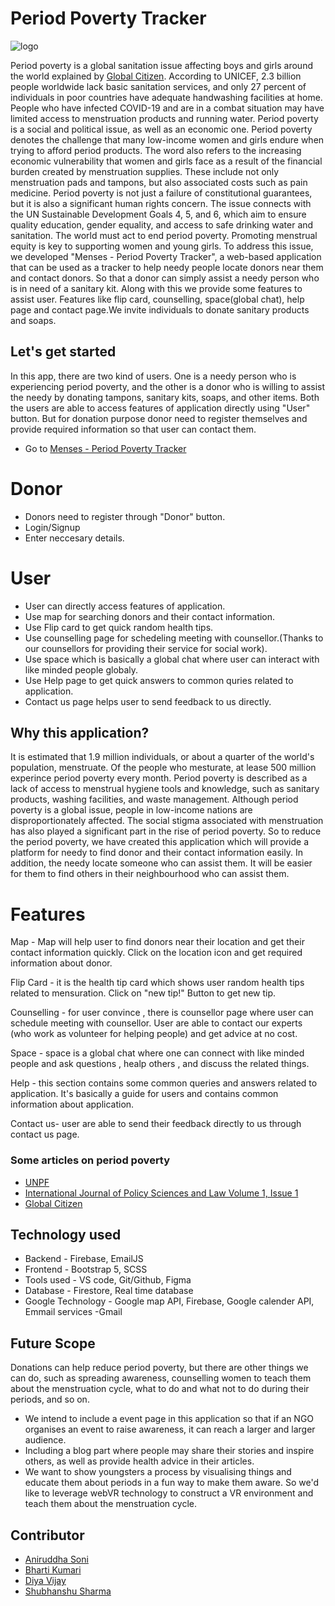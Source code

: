 # Period Poverty Tracker
![logo](https://user-images.githubusercontent.com/87236107/160803967-4c573e67-e94b-4f12-9253-d065f772a6e2.png)


Period poverty is a global sanitation issue affecting boys and girls around the world explained by [Global Citizen](https://www.globalcitizen.org/en/content/period-poverty-everything-you-need-to-know/).
According to UNICEF, 2.3 billion people worldwide lack basic sanitation services, and only 27 percent of individuals in poor countries have adequate handwashing facilities at home. People who have infected COVID-19 and are in a combat situation may have limited access to menstruation products and running water. Period poverty is a social and political issue, as well as an economic one. Period poverty denotes the challenge that many low-income women and girls endure when trying to afford period products. The word also refers to the increasing economic vulnerability that women and girls face as a result of the financial burden created by menstruation supplies. These include not only menstruation pads and tampons, but also associated costs such as pain medicine.
Period poverty is not just a failure of constitutional guarantees, but it is also a significant human rights concern. The issue connects with the UN Sustainable Development Goals 4, 5, and 6, which aim to ensure quality education, gender equality, and access to safe drinking water and sanitation.
The world must act to end period poverty. Promoting menstrual equity is key to supporting women and young girls. 
To address this issue, we developed "Menses - Period Poverty Tracker", a web-based application that can be used as a tracker to help needy people locate donors near them and contact donors. So that a donor can simply assist a needy person who is in need of a sanitary kit. Along with this we provide some features to assist user. Features like flip card, counselling, space(global chat), help page and contact page.We invite individuals to donate sanitary products and soaps. 

## Let's get started

In this app, there are two kind of users. One is a needy person who is experiencing period poverty, and the other is a donor who is willing to assist the needy by donating tampons, sanitary kits, soaps, and other items. Both the users are able to access features of application directly using "User" button. But for donation purpose donor need to register themselves and provide required information so that user can contact them.

* Go to [Menses - Period Poverty Tracker](https://gdsc-rtu.github.io/Solution-Challenge-Menses/) 
# Donor
* Donors need to register through "Donor" button.
* Login/Signup
* Enter neccesary details.
# User
* User can directly access features of application.
* Use map for searching donors and their contact information.
* Use Flip card to get quick random health tips.
* Use counselling page for schedeling meeting with counsellor.(Thanks to our counsellors for providing their service for social work).
* Use space which is basically a global chat where user can interact with like minded people globaly.
* Use Help page to get quick answers to common quries related to application.
* Contact us page helps user to send feedback to us directly.

## Why this application?

It is estimated that 1.9 million individuals, or about a quarter of the world's population, menstruate.
Of the people who mesturate, at lease 500 million experince period poverty every month. Period poverty is described as a lack of access to menstrual hygiene tools and knowledge, such as sanitary products, washing facilities, and waste management.
Although period poverty is a global issue, people in low-income nations are disproportionately affected. The social stigma associated with menstruation has also played a significant part in the rise of period poverty. 
So to reduce the period poverty, we have created this application which will provide a platform for needy to find donor and their contact information easily. In addition, the needy locate someone who can assist them. It will be easier for them to find others in their neighbourhood who can assist them. 

# Features

Map - Map will help user to find donors near their location and get their contact information quickly. Click on the location icon and get required information about donor.

Flip Card - it is the health tip card which shows user random health tips related to mensuration. Click on "new tip!" Button to get new tip.

Counselling - for user convince , there is counsellor page where user can schedule meeting with counsellor. User are able to contact our experts (who work as volunteer for helping people) and get advice at no cost.

Space - space is a global chat where one can connect with like minded people and ask questions , healp others , and discuss the related things.

Help - this section contains some common queries and answers related to application. It's basically a guide for users and contains common information about application.

Contact us- user are able to send their feedback directly to us through contact us page.

### Some articles on period poverty

* [UNPF](https://www.unfpa.org/menstruationfaq) 
* [International Journal of Policy Sciences and Law Volume 1, Issue 1](https://ijpsl.in/wp-content/uploads/2020/09/Period-Poverty_Sachika-Preetkiran.pdf)
* [Global Citizen](https://www.globalcitizen.org/en/content/period-poverty-everything-you-need-to-know/)

## Technology used

* Backend - Firebase, EmailJS
* Frontend - Bootstrap 5, SCSS
* Tools used - VS code, Git/Github, Figma
* Database - Firestore, Real time database
* Google Technology - Google map API, Firebase, Google calender API, Emmail services -Gmail

## Future Scope

Donations can help reduce period poverty, but there are other things we can do, such as spreading awareness, counselling women to teach them about the menstruation cycle, what to do and what not to do during their periods, and so on.

* We intend to include a event page in this application so that if an NGO organises an event to raise awareness, it can reach a larger and larger audience. 
* Including a blog part where people may share their stories and inspire others, as well as provide health advice in their articles.
* We want to show youngsters a process by visualising things and educate them about periods in a fun way to make them aware. So we'd like to leverage webVR technology to construct a VR environment and teach them about the menstruation cycle.

## Contributor

* [Aniruddha Soni](https://github.com/AniruddhaSoni)
* [Bharti Kumari](https://github.com/bhartik021)
* [Diya Vijay](https://github.com/DiyaVj)
* [Shubhanshu Sharma](https://github.com/Shubhanshu156)
